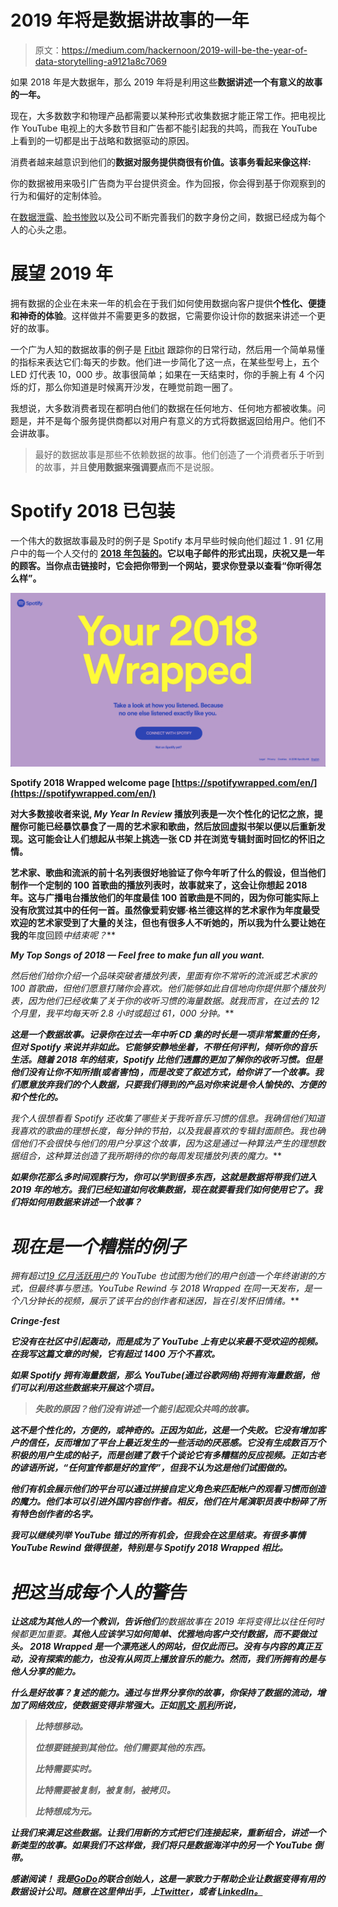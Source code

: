 # 2019 年将是数据讲故事的一年

> 原文：<https://medium.com/hackernoon/2019-will-be-the-year-of-data-storytelling-a9121a8c7069>

如果 2018 年是大数据年，那么 2019 年将是利用这些**数据讲述一个有意义的故事的一年。**

现在，大多数数字和物理产品都需要以某种形式收集数据才能正常工作。把电视比作 YouTube 电视上的大多数节目和广告都不能引起我的共鸣，而我在 YouTube 上看到的一切都是出于战略和数据驱动的原因。

消费者越来越意识到他们的**数据对服务提供商很有价值。该事务看起来像这样:**

你的数据被用来吸引广告商为平台提供资金。作为回报，你会得到基于你观察到的行为和偏好的定制体验。

在[数据泄露](https://www.businessinsider.com/data-breaches-2018-4)、[脸书惨败](https://www.wired.com/story/facebook-security-breach-50-million-accounts/)以及公司不断完善我们的数字身份之间，数据已经成为每个人的心头之患。

# 展望 2019 年

拥有数据的企业在未来一年的机会在于我们如何使用数据向客户提供**个性化、便捷和神奇的体验**。这样做并不需要更多的数据，它需要你设计你的数据来讲述一个更好的故事。

一个广为人知的数据故事的例子是 [Fitbit](https://www.fitbit.com) 跟踪你的日常行动，然后用一个简单易懂的指标来表达它们:每天的步数。他们进一步简化了这一点，在某些型号上，五个 LED 灯代表 10，000 步。故事很简单；如果在一天结束时，你的手腕上有 4 个闪烁的灯，那么你知道是时候离开沙发，在睡觉前跑一圈了。

我想说，大多数消费者现在都明白他们的数据在任何地方、任何地方都被收集。问题是，并不是每个服务提供商都以对用户有意义的方式将数据返回给用户。他们不会讲故事。

> 最好的数据故事是那些不依赖数据的故事。他们创造了一个消费者乐于听到的故事，并且**使用数据来强调要点**而不是说服。

# Spotify 2018 已包装

一个伟大的数据故事最及时的例子是 Spotify 本月早些时候向他们超过 1 . 91 亿用户中的每一个人交付的 [**2018 年包装的**](https://spotifywrapped.com/en/)**。它以电子邮件的形式出现，庆祝又是一年的顾客。当你点击链接时，它会把你带到一个网站，要求你登录以查看“你听得怎么样”。**

**![](img/7fd0272eb36fac0aeeff5b743b4af54b.png)**

**Spotify 2018 Wrapped welcome page [https://spotifywrapped.com/en/](https://spotifywrapped.com/en/)**

**对大多数接收者来说, *My Year In Review* 播放列表是一次个性化的记忆之旅，提醒你可能已经暴饮暴食了一周的艺术家和歌曲，然后放回虚拟书架以便以后重新发现。这可能会让人们想起从书架上挑选一张 CD 并在浏览专辑封面时回忆的怀旧之情。**

**艺术家、歌曲和流派的前十名列表很好地验证了你今年听了什么的假设，但当他们制作一个定制的 100 首歌曲的播放列表时，故事就来了，这会让你想起 2018 年。这与广播电台播放他们的年度最佳 100 首歌曲是不同的，因为你可能实际上没有欣赏过其中的任何一首。虽然像爱莉安娜·格兰德这样的艺术家作为年度最受欢迎的艺术家受到了大量的关注，但也有很多人不听她的，所以我为什么要让她在我的**年度回顾*中结束呢？***

***My Top Songs of 2018 — Feel free to make fun all you want.***

***然后他们给你介绍一个*品味突破者*播放列表，里面有你不常听的流派或艺术家的 100 首歌曲，但他们愿意打赌你会喜欢。他们能够如此自信地向你提供那个播放列表，因为他们已经收集了关于你的收听习惯的海量数据。就我而言，在过去的 12 个月里，我平均每天听 2.8 小时或超过 61，000 分钟。***

***这是一个数据故事。记录你在过去一年中听 CD 集的时长是一项非常繁重的任务，但对 Spotify 来说并非如此。它能够安静地坐着，不带任何评判，倾听你的音乐生活。**随着 2018 年的结束**，Spotify 比他们透露的更加了解你的收听习惯。**但是他们没有让你不知所措(或者害怕)，而是改变了叙述方式，给你讲了一个故事。我们愿意放弃我们的个人数据，只要我们得到的产品对你来说是令人愉快的、方便的和个性化的。*****

***我个人很想看看 Spotify 还收集了哪些关于我听音乐习惯的信息。我确信他们知道我喜欢的歌曲的理想长度，每分钟的节拍，以及我最喜欢的专辑封面颜色。我也确信他们不会很快与他们的用户分享这个故事，因为这是通过一种算法产生的理想数据组合，这种算法创造了我所期待的*你的每周发现*播放列表的魔力。***

***如果你花那么多时间观察行为，你可以学到很多东西，这就是数据将带我们进入 2019 年的地方。我们已经知道如何收集数据，现在就要看我们如何使用它了。**我们将如何用数据来讲述一个故事？*****

# ***现在是一个糟糕的例子***

***拥有超过[19 亿月活跃用户](https://www.omnicoreagency.com/youtube-statistics/)的 YouTube 也试图为他们的用户创造一个年终*谢谢*的方式，但最终事与愿违。YouTube Rewind 与 2018 Wrapped 在同一天发布，是一个八分钟长的视频，展示了该平台的创作者和迷因，旨在引发怀旧情绪。***

***Cringe-fest***

***它没有在社区中引起轰动，而是成为了 YouTube 上有史以来最不受欢迎的视频。在我写这篇文章的时候，它有超过 1400 万个不喜欢。***

***如果 Spotify 拥有海量数据，那么 YouTube(通过谷歌网络)将拥有海量数据，他们可以利用这些数据来开展这个项目。***

> ***失败的原因？他们没有讲述一个能引起观众共鸣的故事。***

***这不是个性化的，方便的，或神奇的。正因为如此，这是一个失败。它没有增加客户的信任，反而增加了平台上最近发生的一些活动的厌恶感。它没有生成数百万个积极的用户生成的帖子，而是创建了数千个谈论它有多糟糕的反应视频。正如古老的谚语所说，“任何宣传都是好的宣传”，但我不认为这是他们试图做的。***

***他们有机会展示他们的平台可以通过拼接自定义角色来匹配帐户的观看习惯而创造的魔力。他们本可以引进外国内容创作者。相反，他们在片尾演职员表中粉碎了所有特色创作者的名字。***

***我可以继续列举 YouTube 错过的所有机会，但我会在这里结束。有很多事情 *YouTube Rewind* 做得很差，特别是与 *Spotify 2018 Wrapped 相比。****

# ***把这当成每个人的警告***

***让这成为其他人的一个教训，告诉他们**的数据故事在 2019 年将变得比以往任何时候都更加重要。**其他人应该学习如何简单、优雅地向客户交付数据，而不要做过头。 *2018 Wrapped* 是一个漂亮迷人的网站，但仅此而已。没有与内容的真正互动，没有探索的能力，也没有从网页上播放音乐的能力。然而，我们所拥有的是与他人分享的能力。***

***什么是好故事？复述的能力。通过与世界分享你的故事，你保持了数据的流动，增加了网络效应，使数据变得非常强大。正如[凯文·凯利](https://medium.com/u/964bb8418b79?source=post_page-----a9121a8c7069--------------------------------)所说，***

> ***比特想移动。***
> 
> ***位想要链接到其他位。他们需要其他的东西。***
> 
> ***比特需要实时。***
> 
> ***比特需要被复制，被复制，被拷贝。***
> 
> ***比特想成为元。***

***让我们来满足这些数据。让我们用新的方式把它们连接起来，重新组合，讲述一个新类型的故事。如果我们不这样做，我们将只是数据海洋中的另一个 YouTube 倒带。***

*****感谢阅读！** *我是*[*GoDo*](http://godogood.ca)*的联合创始人，这是一家致力于帮助企业让数据变得有用的数据设计公司。随意在这里伸出手，上*[*Twitter*](https://twitter.com/stew_hillhouse)*，或者* [*LinkedIn。*](https://www.linkedin.com/in/stewarthillhouse/)***